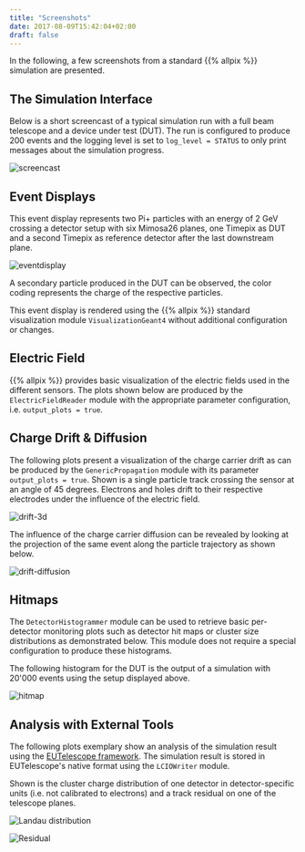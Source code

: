 ```yaml
---
title: "Screenshots"
date: 2017-08-09T15:42:04+02:00
draft: false
---
```


In the following, a few screenshots from a standard {{% allpix %}} simulation are presented.

## The Simulation Interface

Below is a short screencast of a typical simulation run with a full beam telescope and a device under test (DUT). The run is configured to produce 200 events and the logging level is set to `log_level = STATUS` to only print messages about the simulation progress.

![screencast](/img/screenshots/simulationcast.gif)

## Event Displays

This event display represents two Pi+ particles with an energy of 2 GeV crossing a detector setup with six Mimosa26 planes, one Timepix as DUT and a second Timepix as reference detector after the last downstream plane.

![eventdisplay](/img/screenshots/eventdisplay.png)

A secondary particle produced in the DUT can be observed, the color coding represents the charge of the respective particles.

This event display is rendered using the {{% allpix %}} standard visualization module `VisualizationGeant4` without additional configuration or changes.


## Electric Field

{{% allpix %}} provides basic visualization of the electric fields used in the different sensors. The plots shown below are produced by the `ElectricFieldReader` module with the appropriate parameter configuration, i.e. `output_plots = true`.


## Charge Drift & Diffusion

The following plots present a visualization of the charge carrier drift as can be produced by the `GenericPropagation` module with its parameter `output_plots = true`. Shown is a single particle track crossing the sensor at an angle of 45 degrees. Electrons and holes drift to their respective electrodes under the influence of the electric field.

![drift-3d](/img/screenshots/eh-drift-3d.png)

The influence of the charge carrier diffusion can be revealed by looking at the projection of the same event along the particle trajectory as shown below.

![drift-diffusion](/img/screenshots/eh-pairs-drift.png)

## Hitmaps

The `DetectorHistogrammer` module can be used to retrieve basic per-detector monitoring plots such as detector hit maps or cluster size distributions as demonstrated below. This module does not require a special configuration to produce these histograms.

The following histogram for the DUT is the output of a simulation with 20'000 events using the setup displayed above.

![hitmap](/img/screenshots/hitmap.png)

## Analysis with External Tools

The following plots exemplary show an analysis of the simulation result using the [EUTelescope framework](http://eutelescope.web.cern.ch/). The simulation result is stored in EUTelescope's native format using the `LCIOWriter` module.

Shown is the cluster charge distribution of one detector in detector-specific units (i.e. not calibrated to electrons) and a track residual on one of the telescope planes.

![Landau distribution](/img/screenshots/eutel_landau.png)

![Residual](/img/screenshots/eutel_residual_x.png)
